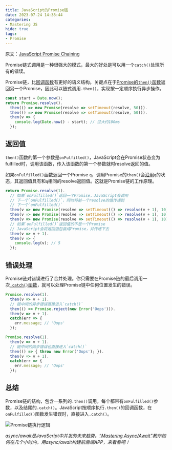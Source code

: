 ```yaml
---
title: JavaScript的Promise链
date: 2023-07-24 14:38:44
categories:
- Mastering JS
hide: true
tags:
- Promise
---
```


原文：[JavaScript Promise Chaining](https://masteringjs.io/tutorials/fundamentals/promise-chaining)

Promise链式调用是一种很强大的模式，最大的好处是可以用一个`catch()`处理所有的错误。

<!-- more -->

Promise链，比[回调函数](https://masteringjs.io/tutorials/fundamentals/callbacks#node-style-callbacks)有更好的语义结构。关键点在于[Promise的`then()`函数](https://masteringjs.io/tutorials/fundamentals/then)返回另一个Promise，因此可以链式调用`.then()`，实现按一定顺序执行异步操作。

```javascript
const start = Date.now();
return Promise.resolve().
  then(() => new Promise(resolve => setTimeout(resolve, 50))).
  then(() => new Promise(resolve => setTimeout(resolve, 50))).
  then(v => {
    console.log(Date.now() - start); // 过大约100ms
  });
```

## 返回值

`then()`函数的第一个参数是`onFulfilled()`，JavaScript会在Promise状态变为fulfilled时，调用该函数，传入该函数的第一个参数就时resolve返回的值。

如果`onFulfilled()`函数返回一个Promise `q`，调用Promise的`then()`会[沿用](https://promisesaplus.com/#point-49)`q`的状态，其返回值具有和`q`相同的resolve返回值。这就是Promise链的工作原理。

```javascript
return Promise.resolve(1).
  // 如果`onFulfilled()`返回一个Promise，JavaScript会调用
  // 下一个`onFulfilled()`，同时将前一个resolve的值传递到
  // 下一个`onFulfilled()`
  then(v => new Promise(resolve => setTimeout(() => resolve(v + 1), 10))).
  then(v => new Promise(resolve => setTimeout(() => resolve(v + 1), 10))).
  then(v => new Promise(resolve => setTimeout(() => resolve(v + 1), 10))).
  // 如果`onFulfilled()`返回值的不是一个Promise
  // JavaScript会将返回值包装成Promise，并传递下去
  then(v => v + 1).
  then(v => {
    console.log(v); // 5
  });
```

## 错误处理

Promise链对错误进行了合并处理。你只需要在Promise链的最后调用一次[`.catch()`函数](https://masteringjs.io/tutorials/fundamentals/catch)，就可以处理Promise链中任何位置发生的错误。

```javascript
Promise.resolve(1).
  then(v => v + 1).
  // 链中间的异步错误直接进入`catch()`
  then(() => Promise.reject(new Error('Oops'))).
  then(v => v + 1).
  catch(err => {
    err.message; // 'Oops'
  });

Promise.resolve(1).
  then(v => v + 1).
  // 链中间的同步错误也直接进入`catch()`
  then(() => { throw new Error('Oops'); }).
  then(v => v + 1).
  catch(err => {
    err.message; // 'Oops'
  });
```

## 总结

Promise链的结构，包含一系列的`.then()`调用，每个都带有`onFulfilled()`参数，以及结尾的`.catch()`。JavaScript按顺序执行`.then()`的回调函数，在`onFulfilled()`函数发生错误时，直接进入`.catch()`。

![Promise链执行逻辑](/post-images/javascript-promise-chaining-2023-07-23-14-43-23.png)


*async/await是JavaScript中并发的未来趋势。[“Mastering Async/Await”](http://asyncawait.net/)教你如何在几个小时内，用async/await构建前后端APP，来看看吧！*